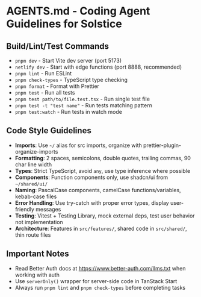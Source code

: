 # AGENTS.md - Coding Agent Guidelines for Solstice

## Build/Lint/Test Commands

- `pnpm dev` - Start Vite dev server (port 5173)
- `netlify dev` - Start with edge functions (port 8888, recommended)
- `pnpm lint` - Run ESLint
- `pnpm check-types` - TypeScript type checking
- `pnpm format` - Format with Prettier
- `pnpm test` - Run all tests
- `pnpm test path/to/file.test.tsx` - Run single test file
- `pnpm test -t "test name"` - Run tests matching pattern
- `pnpm test:watch` - Run tests in watch mode

## Code Style Guidelines

- **Imports**: Use `~/` alias for src imports, organize with prettier-plugin-organize-imports
- **Formatting**: 2 spaces, semicolons, double quotes, trailing commas, 90 char line width
- **Types**: Strict TypeScript, avoid `any`, use type inference where possible
- **Components**: Function components only, use shadcn/ui from `~/shared/ui/`
- **Naming**: PascalCase components, camelCase functions/variables, kebab-case files
- **Error Handling**: Use try-catch with proper error types, display user-friendly messages
- **Testing**: Vitest + Testing Library, mock external deps, test user behavior not implementation
- **Architecture**: Features in `src/features/`, shared code in `src/shared/`, thin route files

## Important Notes

- Read Better Auth docs at https://www.better-auth.com/llms.txt when working with auth
- Use `serverOnly()` wrapper for server-side code in TanStack Start
- Always run `pnpm lint` and `pnpm check-types` before completing tasks
